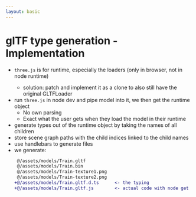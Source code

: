 ```yaml
---
layout: basic
---
```


# glTF type generation - Implementation

<v-clicks>

- <ant-design-frown-filled class="text-red-400" /> `three.js` is for runtime, especially the loaders (only in browser, not in node runtime)
  - <ant-design-smile-filled class="text-green-400" /> solution: patch and implement it as a clone to also still have the original GLTFLoader
- run `three.js` in node dev and pipe model into it, we then get the runtime object
  - <ant-design-smile-filled class="text-green-400" /> No own parsing
  - <ant-design-smile-filled class="text-green-400" /> Exact what the user gets when they load the model in their runtime
- generate types out of the runtime object by taking the names of all children
- store scene graph paths with the child indices linked to the child names
- use handlebars to generate files
- we generate:
  ```diff
   @/assets/models/Train.gltf
   @/assets/models/Train.bin
   @/assets/models/Train-texture1.png
   @/assets/models/Train-texture2.png
  +@/assets/models/Train.gltf.d.ts      <- the typing
  +@/assets/models/Train.gltf.js        <- actual code with node get helper function and model graph representation
  ```

</v-clicks>
